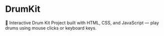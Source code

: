 # DrumKit
🎵 Interactive Drum Kit Project built with HTML, CSS, and JavaScript — play drums using mouse clicks or keyboard keys.
